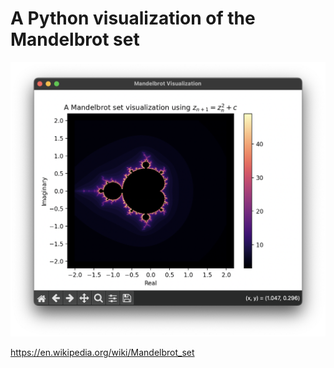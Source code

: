 # A Python visualization of the Mandelbrot set

![Mandelbrot set - Demo](https://github.com/weristcookie/Mandelbrot-Set/blob/main/.github/demo.png?raw=true)

https://en.wikipedia.org/wiki/Mandelbrot_set